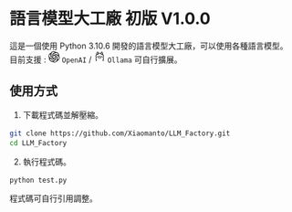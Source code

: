 # 語言模型大工廠 初版 V1.0.0
這是一個使用 Python 3.10.6 開發的語言模型大工廠，可以使用各種語言模型。<br>
目前支援 : <img src="./icons/openai.png" alt="OpenAI" width="20" style="border-radius: 10px;"> ```OpenAI```
/ <img src="./icons/ollama.png" alt="OpenAI" width="20" style="border-radius: 10px;"> ```Ollama``` 可自行擴展。

## 使用方式
1. 下載程式碼並解壓縮。
``` bash
git clone https://github.com/Xiaomanto/LLM_Factory.git
cd LLM_Factory
```
2. 執行程式碼。
``` bash
python test.py
```
程式碼可自行引用調整。